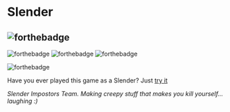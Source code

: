 # Slender

![forthebadge](http://forthebadge.com/images/badges/60-percent-of-the-time-works-every-time.svg)
----------------------------------------------------------------------------------------

![forthebadge](http://forthebadge.com/images/badges/uses-css.svg)
![forthebadge](http://forthebadge.com/images/badges/uses-html.svg)
![forthebadge](http://forthebadge.com/images/badges/uses-js.svg)

![forthebadge](http://forthebadge.com/images/badges/built-by-developers.svg)


Have you ever played this game as a Slender? Just [try it](https://Dmitry-White.github.io/The-Game/index.html)

*Slender Impostors Team. Making creepy stuff that makes you kill yourself... laughing :)*
